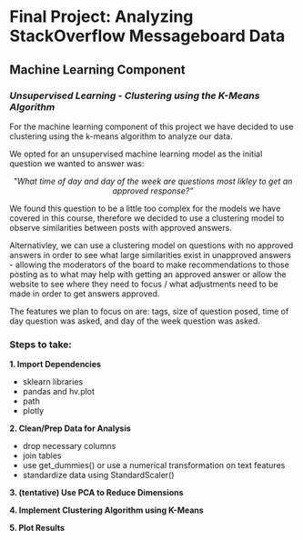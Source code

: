 # Final Project: Analyzing StackOverflow Messageboard Data

## Machine Learning Component
### *Unsupervised Learning - Clustering using the K-Means Algorithm*

For the machine learning component of this project we have decided to use clustering using the k-means algorithm to analyze our data.

We opted for an unsupervised machine learning model as the initial question we wanted to answer was: 
<p align ="center">
<i>"What time of day and day of the week are questions most likley to get an approved response?"</i>
</p>

We found this question to be a little too complex for the models we have covered in this course, therefore we decided to use a clustering model to observe similarities between posts with approved answers. 

Alternativley, we can use a clustering model on questions with no approved answers in order to see what large similarities exist in unapproved answers - allowing the moderators of the board to make recommendations to those posting as to what may help with getting an approved answer or allow the website to see where they need to focus / what adjustments need to be made in order to get answers approved.

The features we plan to focus on are: tags, size of question posed, time of day question was asked, and day of the week question was asked.

### **Steps to take:**

**1. Import Dependencies**<br>
- sklearn libraries<br>
- pandas and hv.plot<br>
- path<br>
- plotly<br>

**2. Clean/Prep Data for Analysis**<br>
- drop necessary columns<br>
- join tables <br>
- use get_dummies() or use a numerical transformation on text features <br>
- standardize data using StandardScaler()<br>

**3. (tentative) Use PCA to Reduce Dimensions**

**4. Implement Clustering Algorithm using K-Means**

**5. Plot Results**



